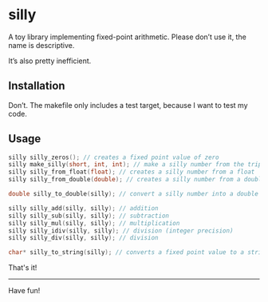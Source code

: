 # silly

A toy library implementing fixed-point arithmetic.
Please don’t use it, the name is descriptive.

It’s also pretty inefficient.

## Installation

Don’t. The makefile only includes a test target, because I want to test my code.

## Usage

```c
silly silly_zeros(); // creates a fixed point value of zero
silly make_silly(short, int, int); // make a silly number from the triple (negative?, before decimal, after)
silly silly_from_float(float); // creates a silly number from a float
silly silly_from_double(double); // creates a silly number from a double

double silly_to_double(silly); // convert a silly number into a double

silly silly_add(silly, silly); // addition
silly silly_sub(silly, silly); // subtraction
silly silly_mul(silly, silly); // multiplication
silly silly_idiv(silly, silly); // division (integer precision)
silly silly_div(silly, silly); // division

char* silly_to_string(silly); // converts a fixed point value to a string (memory is now yours)
```

That's it!

<hr/>

Have fun!
